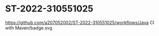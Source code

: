 # ST-2022-310551025
https://github.com/a207052002/ST-2022-310551025/workflows/Java CI with Maven/badge.svg
